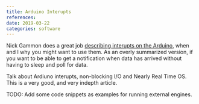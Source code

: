 ```yaml
---
title: Arduino Interupts
references:
date: 2019-03-22
categories: software
---
```


Nick Gammon does a great job [describing interupts on the Arduino](http://gammon.com.au/interrupts), 
when and I why you might want to use them.  As an overly summarized version,
if you want to be able to get a notification when data has arrived
without having to sleep and poll for data.
  
Talk about Ardiuno interupts, non-blocking I/O and Nearly Real Time
OS.  This is a very good, and very indepth article.

TODO: Add some code snippets as examples for running external
engines. 
